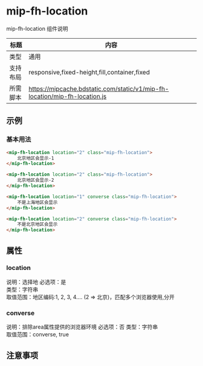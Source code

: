 # mip-fh-location

mip-fh-location 组件说明

标题|内容
----|----
类型|通用
支持布局|responsive,fixed-height,fill,container,fixed
所需脚本|https://mipcache.bdstatic.com/static/v1/mip-fh-location/mip-fh-location.js

## 示例

### 基本用法
```html
<mip-fh-location location="2" class="mip-fh-location">
    北京地区会显示-1
</mip-fh-location>

<mip-fh-location location="2" class="mip-fh-location">
    北京地区会显示-2
</mip-fh-location>

<mip-fh-location location="1" converse class="mip-fh-location">
    不是上海地区会显示
</mip-fh-location>

<mip-fh-location location="2" converse class="mip-fh-location">
    不是北京地区会显示
</mip-fh-location>
```

## 属性

### location

说明：选择地 
必选项：是  
类型：字符串  
取值范围：地区编码:1, 2, 3, 4.... (2 => 北京)，匹配多个浏览器使用,分开

### converse 

说明：排除area属性提供的浏览器环境 
必选项：否 
类型：字符串  
取值范围：converse, true

## 注意事项

